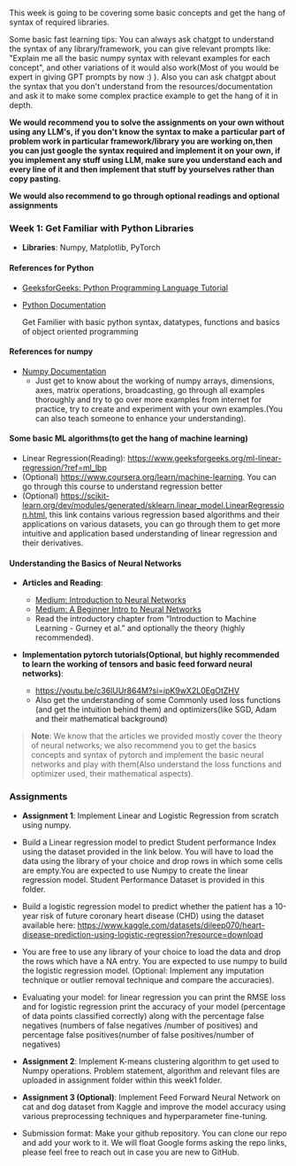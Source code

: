 This week is going to be covering some basic concepts and get the hang of syntax of required libraries. 

Some basic fast learning tips:
You can always ask chatgpt to understand the syntax of any library/framework, you can give relevant prompts like:
"Explain me all the basic numpy syntax with relevant examples for each concept", and other variations of it would also work(Most of you would be expert in giving GPT prompts by now :) ).
Also you can ask chatgpt about the syntax that you don't understand from the resources/documentation and ask it to make some
complex practice example to get the hang of it in depth.

**We would recommend you to solve the assignments on your own without using any LLM's, if you don't know the syntax to make a particular part of problem work in particular framework/library you are working on,then you can just google the syntax required and implement it on your own, if you implement any stuff using LLM, make sure you understand each and every line of it and then implement that stuff by yourselves rather than copy pasting.**

**We would also recommend to go through optional readings and optional assignments**

### Week 1: Get Familiar with Python Libraries
- **Libraries**: Numpy, Matplotlib, PyTorch

#### References for Python
- [GeeksforGeeks: Python Programming Language Tutorial](https://www.geeksforgeeks.org/python-programming-language-tutorial/)
- [Python Documentation](https://docs.python.org/3.13/)

  Get Familier with basic python syntax, datatypes, functions and basics of object oriented programming

#### References for numpy
- [Numpy Documentation](https://numpy.org/doc/2.1/user/basics.html)
  - Just get to know about the working of numpy arrays, dimensions, axes, matrix operations, broadcasting, go through all examples thoroughly and try to go over more examples from internet for practice, try to create and experiment with your own examples.(You can also teach someone to enhance your understanding).
 
#### Some basic ML algorithms(to get the hang of machine learning)

-  Linear Regression(Reading): https://www.geeksforgeeks.org/ml-linear-regression/?ref=ml_lbp
- (Optional) https://www.coursera.org/learn/machine-learning. You can go through this course to understand regression better
- (Optional) https://scikit-learn.org/dev/modules/generated/sklearn.linear_model.LinearRegression.html, this link contains various regression based algorithms and their applications on various datasets, you can go through them to get more intuitive and application based understanding of linear regression and their derivatives.


#### Understanding the Basics of Neural Networks
- **Articles and Reading**:
  - [Medium: Introduction to Neural Networks](https://medium.com/deep-learning-demystified/introduction-to-neural-networks-part-1-e13f132c6d7e)
  - [Medium: A Beginner Intro to Neural Networks](https://purnasaigudikandula.medium.com/a-beginner-intro-to-neural-networks-543267bda3c8)
  - Read the introductory chapter from “Introduction to Machine Learning - Gurney et al.” and optionally the theory (highly recommended).
  

- **Implementation pytorch tutorials(Optional, but highly recommended to learn the working of tensors and basic feed forward neural networks)**:
  - https://youtu.be/c36lUUr864M?si=ipK9wX2L0EgOtZHV
  - Also get the understanding of some Commonly used loss functions (and get the intuition behind them) and optimizers(like SGD, Adam and their mathematical background)

> **Note**: We know that the articles we provided mostly cover the theory of neural networks; we also recommend you to get the basics concepts and syntax of pytorch and implement the basic neural networks and play with them(Also understand the loss functions and optimizer used, their mathematical aspects).

### Assignments
- **Assignment 1**: Implement Linear and Logistic Regression from scratch using numpy.
- Build a Linear regression model to predict Student performance Index using the dataset provided in the link below. You will have to load the data using the library of your choice and drop rows in which some cells are empty.You are expected to use Numpy to create the linear regression model. Student Performance Dataset is provided in this folder.
- Build a logistic regression model to predict whether the patient has a 10-year risk of future coronary heart disease (CHD) using the dataset available here: https://www.kaggle.com/datasets/dileep070/heart-disease-prediction-using-logistic-regression?resource=download
- You are free to use any library of your choice to load the data and drop the rows which have a NA entry. You are expected to use numpy to build the logistic regression model. (Optional: Implement any imputation technique or outlier removal technique and compare the accuracies).
- Evaluating your model: for linear regression you can print the RMSE loss and for logistic regression print the accuracy of your model (percentage of data points classified correctly) along with the percentage false negatives (numbers of false negatives /number of positives) and percentage false positives(number of false positives/number of negatives)

- **Assignment 2**: Implement K-means clustering algorithm to get used to Numpy operations. Problem statement, algorithm and relevant files are uploaded in assignment folder within this week1 folder.
  
- **Assignment 3 (Optional)**: Implement Feed Forward Neural Network on cat and dog dataset from Kaggle and improve the model accuracy using various preprocessing techniques and hyperparameter fine-tuning.

- Submission format: Make your github repository. You can clone our repo and add your work to it. We will float Google forms asking the repo links, please feel free to reach out in case you are new to GitHub.
